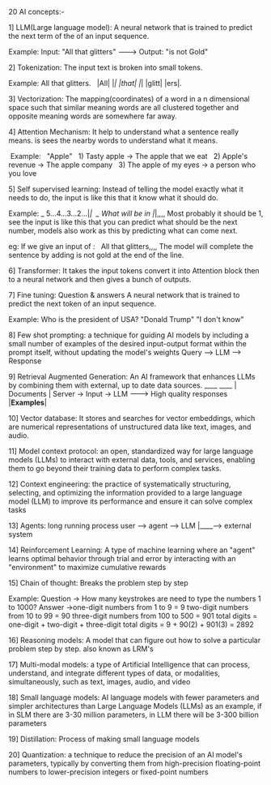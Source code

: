 20 AI concepts:-

1] LLM(Large language model):
A neural network that is trained to predict the next term of the of an input sequence.

Example:
Input: "All that glitters"   --->   Output: "is not Gold"


2] Tokenization:
The input text is broken into small tokens.

Example: All that glitters.
        |All| |_| |that| |_| |glitt| |ers|.


3] Vectorization:
The mapping(coordinates) of a word in a n dimensional space such that similar meaning words are all clustered together and opposite meaning words are somewhere far away.


4] Attention Mechanism:
It help to understand what a sentence really means. is sees the nearby words to understand what it means.

 Example:
   "Apple"
   1) Tasty apple          -> The apple that we eat
   2) Apple's revenue      -> The apple company
   3) The apple of my eyes -> a person who you love


5] Self supervised learning:
Instead of telling the model exactly what it needs to do, the input is like this that it know what it should do.

Example:         _
5...4...3...2...|_|                 _
What will be in |_|,,,, Most probably it should be 1, see the input is like this that you can predict what should be the next number, models also work as this by predicting what can come next.

eg: If we give an input of :
  All that glitters,,,, The model will complete the sentence by adding is not gold at the end of the line.


6] Transformer:
It takes the input tokens convert it into Attention block then to a neural network and then gives a bunch of outputs.


7] Fine tuning:
Question & answers
A neural network that is trained to predict the next token of an input sequence.

Example:
Who is the president of USA?
"Donald Trump" "I don't know"


8] Few shot prompting:
a technique for guiding AI models by including a small number of examples of the desired input-output format within the prompt itself, without updating the model's weights
Query --> LLM --> Response


9] Retrieval Augmented Generation:
An AI framework that enhances LLMs by combining them with external, up to date data sources.
    ____        ____
   |   Documents    |
Server -> Input -> LLM ---> High quality responses
   |____Examples____|


10] Vector database:
It stores and searches for vector embeddings, which are numerical representations of unstructured data like text, images, and audio.


11] Model context protocol:
an open, standardized way for large language models (LLMs) to interact with external data, tools, and services, enabling them to go beyond their training data to perform complex tasks.


12] Context engineering:
the practice of systematically structuring, selecting, and optimizing the information provided to a large language model (LLM) to improve its performance and ensure it can solve complex tasks


13] Agents:
long running process
user --> agent --> LLM
           |____--> external system


14] Reinforcement Learning:
A type of machine learning where an "agent" learns optimal behavior through trial and error by interacting with an "environment" to maximize cumulative rewards


15] Chain of thought:
Breaks the problem step by step

Example:
Question -> How many keystrokes are need to type the numbers 1 to 1000?
Answer ->one-digit numbers from 1 to 9 = 9
two-digit numbers from 10 to 99 = 90
three-digit numbers from 100 to 500 = 901
total digits = one-digit + two-digit + three-digit
total digits = 9 + 90(2) + 901(3) = 2892


16] Reasoning models:
A model that can figure out how to solve a particular problem step by step. also known as LRM's


17] Multi-modal models:
a type of Artificial Intelligence that can process, understand, and integrate different types of data, or modalities, simultaneously, such as text, images, audio, and video


18] Small language models:
AI language models with fewer parameters and simpler architectures than Large Language Models (LLMs)
as an example, if in SLM there are 3-30 million parameters, in LLM there will be 3-300 billion parameters


19] Distillation:
Process of making small language models


20] Quantization: 
a technique to reduce the precision of an AI model's parameters, typically by converting them from high-precision floating-point numbers to lower-precision integers or fixed-point numbers


